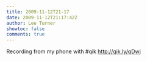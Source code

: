 ```yaml
---
title: 2009-11-12T21-17
date: 2009-11-12T21:17:42Z
author: Lee Turner
showtoc: false
comments: true
---
```


Recording from my phone with #qik http://qik.ly/qDwj

